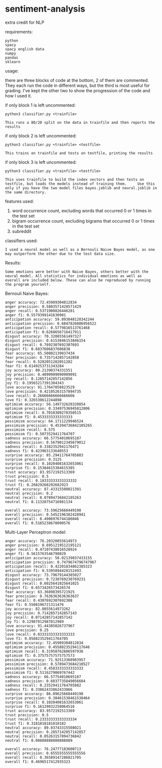 # sentiment-analysis
extra credit for NLP

requirements:

    python
    spacy
    spacy english data
    numpy
    pandas
    sklearn
  
usage:

  there are three blocks of code at the bottom, 2 of them are commented. They each run the code in different ways, but the       third is most useful for grading. I've kept the other two to show the progression of the code and how I used it.

  if only block 1 is left uncommented: 

    python3 classifier.py <trainfile>
  
    This runs a 80/20 split on the data in trainfile and then reports the results
    
  if only block 2 is left uncommented: 

    python3 classifier.py <trainfile> <testfile>
  
    This trains on trainfile and tests on testfile, printing the results
    
  if only block 3 is left uncommented: 

    python3 classifier.py <trainfile> <testfile>
  
    This uses trainfile to build the index vectors and then tests on testfile, but loads the models instead of training them.     Use this only if you have the two model files bayes.joblib and neural.joblib in the same directory.

features used:

  1) word occurrence count, excluding words that occurred 0 or 1 times in the test set
  2) bigram occurrence count, excluding bigrams that occurred 0 or 1 times in the test set
  3) subreddit

classifiers used:

    I used a neural model as well as a Bernouli Naive Bayes model, as one may outperform the other due to the test data size. 

Results:

    Some emotions were better with Naive Bayes, others better with the neural model. All statistics for individual emotions as well as overall are included below. These can also be reproduced by running the program yourself.

Bernouli Naive Bayes:

    anger accuracy: 72.45989304812834
    anger precision: 0.5803571428571429
    anger recall: 0.5371900826446281
    anger f1: 0.5579399141630901
    anticipation accuracy: 59.893048128342244
    anticipation precision: 0.6847826086956522
    anticipation recall: 0.5779816513761468
    anticipation f1: 0.6268656716417911
    disgust accuracy: 70.32085561497327
    disgust precision: 0.6153846153846154
    disgust recall: 0.7692307692307693
    disgust f1: 0.6837606837606838
    fear accuracy: 65.50802139037434
    fear precision: 0.7357142857142858
    fear recall: 0.5282051282051282
    fear f1: 0.6149253731343284
    joy accuracy: 80.21390374331551
    joy precision: 0.4090909090909091
    joy recall: 0.12857142857142856
    joy f1: 0.19565217391304343
    love accuracy: 91.17647058823529
    love precision: 0.42105263157894735
    love recall: 0.26666666666666666
    love f1: 0.326530612244898
    optimism accuracy: 56.149732620320854
    optimism precision: 0.33497536945812806
    optimism recall: 0.7010309278350515
    optimism f1: 0.4533333333333333
    pessimism accuracy: 64.1711229946524
    pessimism precision: 0.45394736842105265
    pessimism recall: 0.575
    pessimism f1: 0.5073529411764707
    sadness accuracy: 66.57754010695187
    sadness precision: 0.5679012345679012
    sadness recall: 0.3382352941176471
    sadness f1: 0.423963133640553
    surprise accuracy: 85.29411764705883
    surprise precision: 0.3125
    surprise recall: 0.10204081632653061
    surprise f1: 0.15384615384615385
    trust accuracy: 83.9572192513369
    trust precision: 0.5
    trust recall: 0.18333333333333332
    trust f1: 0.26829268292682923
    neutral accuracy: 87.43315508021391
    neutral precision: 0.2
    neutral recall: 0.07894736842105263
    neutral f1: 0.11320754716981134

    overall accuracy: 73.59625668449198
    overall precision: 0.5452196382428941
    overall recall: 0.4906976744186046
    overall f1: 0.5165238678090576

Multi-Layer Perceptron model:

    anger accuracy: 76.20320855614973
    anger precision: 0.6951219512195121
    anger recall: 0.47107438016528924
    anger f1: 0.5615763546798029
    anticipation accuracy: 58.02139037433155
    anticipation precision: 0.7479674796747967
    anticipation recall: 0.42201834862385323
    anticipation f1: 0.5395894428152493
    disgust accuracy: 73.79679144385027
    disgust precision: 0.7230769230769231
    disgust recall: 0.6025641025641025
    disgust f1: 0.6573426573426574
    fear accuracy: 63.36898395721925
    fear precision: 0.7636363636363637
    fear recall: 0.4307692307692308
    fear f1: 0.5508196721311476
    joy accuracy: 82.0855614973262
    joy precision: 0.7142857142857143
    joy recall: 0.07142857142857142
    joy f1: 0.12987012987012989
    love accuracy: 91.44385026737967
    love precision: 0.25
    love recall: 0.03333333333333333
    love f1: 0.058823529411764705
    optimism accuracy: 72.45989304812834
    optimism precision: 0.45588235294117646
    optimism recall: 0.31958762886597936
    optimism f1: 0.37575757575757573
    pessimism accuracy: 71.92513368983957
    pessimism precision: 0.5789473684210527
    pessimism recall: 0.4583333333333333
    pessimism f1: 0.5116279069767442
    sadness accuracy: 66.57754010695187
    sadness precision: 0.6037735849056604
    sadness recall: 0.23529411764705882
    sadness f1: 0.33862433862433866
    surprise accuracy: 86.09625668449198
    surprise precision: 0.38461538461538464
    surprise recall: 0.10204081632653061
    surprise f1: 0.16129032258064516
    trust accuracy: 83.9572192513369
    trust precision: 0.5
    trust recall: 0.23333333333333334
    trust f1: 0.3181818181818182
    neutral accuracy: 89.03743315508021
    neutral precision: 0.2857142857142857
    neutral recall: 0.05263157894736842
    neutral f1: 0.08888888888888889

    overall accuracy: 76.24777183600713
    overall precision: 0.6555555555555556
    overall recall: 0.36589147286821705
    overall f1: 0.4696517412935323
  

